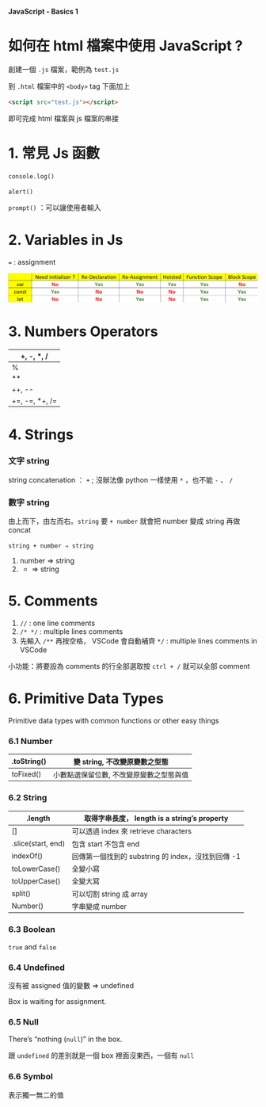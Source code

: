 **JavaScript - Basics 1**

# 如何在 html 檔案中使用 JavaScript ?

創建一個 `.js` 檔案，範例為 `test.js`

到 `.html` 檔案中的 `<body>` tag 下面加上

```html
<script src="test.js"></script>
```

即可完成 html 檔案與 js 檔案的串接

# 1. 常見 Js 函數

`console.log()`

`alert()`

`prompt()` ：可以讓使用者輸入

# 2. Variables in Js

`=` : assignment

![variables.png](https://github.com/xxrjun/2022-Web-Develop/blob/main/notes/javascript/JavaScript/JavaScript%20-%20Basics%201/variables.png)

# 3. Numbers Operators

| +, -, \*, /     |
| --------------- |
| %               |
| \*\*            |
| ++, --          |
| +=, -=, \*+, /= |

# 4. Strings

### 文字 string

string concatenation ： `+` ; 沒辦法像 python 一樣使用 `*` ，也不能 `-` 、 `/`

### 數字 string

由上而下，由左而右。`string` 要 `+ number` 就會把 number 變成 string 再做 concat

`string + number ⇒ string`

1. number ⇒ string
2. - ⇒ string

# 5. Comments

1. `//` : one line comments
2. `/* */` : multiple lines comments
3. 先輸入 `/**` 再按空格， VSCode 會自動補齊 `*/` : multiple lines comments in VSCode

小功能：將要設為 comments 的行全部選取按 `ctrl + /` 就可以全部 comment

# 6. Primitive Data Types

Primitive data types with common functions or other easy things

### 6.1 Number

| .toString() | 變 string, 不改變原變數之型態            |
| ----------- | ---------------------------------------- |
| toFixed()   | 小數點選保留位數, 不改變原變數之型態與值 |

### 6.2 String

| .length            | 取得字串長度， length is a string’s property       |
| ------------------ | -------------------------------------------------- |
| []                 | 可以透過 index 來 retrieve characters              |
| .slice(start, end) | 包含 start 不包含 end                              |
| indexOf()          | 回傳第一個找到的 substring 的 index，沒找到回傳 -1 |
| toLowerCase()      | 全變小寫                                           |
| toUpperCase()      | 全變大寫                                           |
| split()            | 可以切割 string 成 array                           |
| Number()           | 字串變成 number                                    |

### 6.3 Boolean

`true` and `false`

### 6.4 Undefined

沒有被 assigned 值的變數 ⇒ undefined

Box is waiting for assignment.

### 6.5 Null

There’s “nothing (`null`)” in the box.

跟 `undefined` 的差別就是一個 box 裡面沒東西，一個有 `null`

### 6.6 Symbol

表示獨一無二的值
